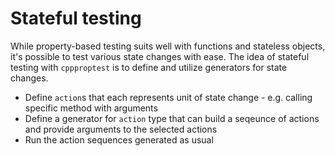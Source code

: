 # Stateful testing

While property-based testing suits well with functions and stateless objects, it's possible to test various state changes with ease. The idea of stateful testing with `cppproptest` is to define and utilize generators for state changes.

* Define `action`s that each represents unit of state change - e.g. calling specific method with arguments
* Define a generator for `action` type that can build a seqeunce of actions and provide arguments to the selected actions
* Run the action sequences generated as usual
